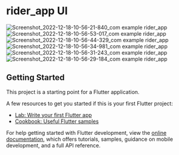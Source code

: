 # rider_app UI

![Screenshot_2022-12-18-10-56-21-840_com example rider_app](https://user-images.githubusercontent.com/94740513/208284610-2b8308b2-60e7-48d9-8f98-b488d2a5c4d7.jpg)
![Screenshot_2022-12-18-10-56-53-017_com example rider_app](https://user-images.githubusercontent.com/94740513/208284613-79d95411-9fec-4871-982b-da38fc77020d.jpg)
![Screenshot_2022-12-18-10-56-44-329_com example rider_app](https://user-images.githubusercontent.com/94740513/208284617-91d2c0ee-d7f3-47f4-b130-a553786e43eb.jpg)
![Screenshot_2022-12-18-10-56-34-981_com example rider_app](https://user-images.githubusercontent.com/94740513/208284622-93a46baf-1d1f-4a3d-ab5e-916d3a1859bf.jpg)
![Screenshot_2022-12-18-10-56-31-243_com example rider_app](https://user-images.githubusercontent.com/94740513/208284631-351421fc-7d68-4ac6-81f7-a6d028e00986.jpg)
![Screenshot_2022-12-18-10-56-29-184_com example rider_app](https://user-images.githubusercontent.com/94740513/208284641-739b0597-2d14-448f-898e-d699fb9f81b0.jpg)



## Getting Started

This project is a starting point for a Flutter application.

A few resources to get you started if this is your first Flutter project:

- [Lab: Write your first Flutter app](https://docs.flutter.dev/get-started/codelab)
- [Cookbook: Useful Flutter samples](https://docs.flutter.dev/cookbook)

For help getting started with Flutter development, view the
[online documentation](https://docs.flutter.dev/), which offers tutorials,
samples, guidance on mobile development, and a full API reference.
